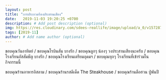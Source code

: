 ```yaml
---
layout: post
title: "การประกวดร้องประสานเสียง"
date:   2019-11-03 19:20:25 +0700
description: # Add post description (optional)
img: https://res.cloudinary.com/sdees-reallife/image/upload/a_0/v1572879221/IMG_9372.jpg # Add image post (optional)
tags: [2019-11]
author: # Add name author (optional)
---
```

ขอบคุณวันอาทิตย์ / ขอบคุณโรบินสัน บางรัก / ขอบคุณลูกๆ น้องๆ วงประสานเสียงนะครับ / ขอบคุณโรงเรียนอัสสัมชัญ บางรัก / ขอบคุณโรงเรียนเตรียมอุดมฯ / ขอบคุณทุกๆ โรงเรียนที่เข้าร่วมในกิจกรรมนี้

<i class="fa fa-child" style="color:plum"></i>

ขอบคุณร้านอาหารอิสลาม / ขอบคุณร้านรสดีเด็ด The Steakhouse / ขอบคุณร้านตือฮวน ปู่พันปี

